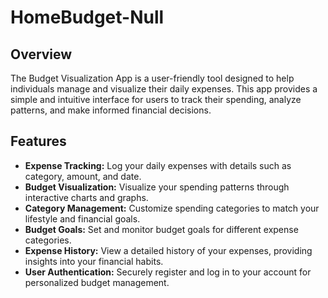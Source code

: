 # HomeBudget-Null

## Overview

The Budget Visualization App is a user-friendly tool designed to help
individuals manage and visualize their daily expenses. 
This app provides a simple and intuitive interface for users to track 
their spending, analyze patterns, and make informed financial decisions.

## Features

- **Expense Tracking:** Log your daily expenses with details such as category, amount, and date.
- **Budget Visualization:** Visualize your spending patterns through interactive charts and graphs.
- **Category Management:** Customize spending categories to match your lifestyle and financial goals.
- **Budget Goals:** Set and monitor budget goals for different expense categories.
- **Expense History:** View a detailed history of your expenses, providing insights into your financial habits.
- **User Authentication:** Securely register and log in to your account for personalized budget management.
